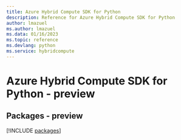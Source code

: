 ```yaml
---
title: Azure Hybrid Compute SDK for Python
description: Reference for Azure Hybrid Compute SDK for Python
author: lmazuel
ms.author: lmazuel
ms.data: 01/16/2023
ms.topic: reference
ms.devlang: python
ms.service: hybridcompute
---
```

# Azure Hybrid Compute SDK for Python - preview
## Packages - preview
[!INCLUDE [packages](hybrid-compute-index.md)]